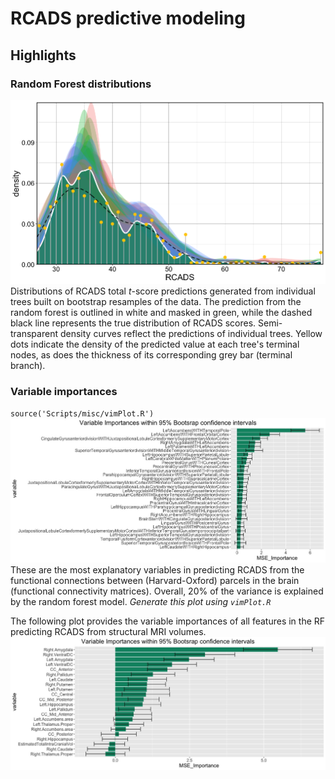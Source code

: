# RCADS predictive modeling
## Highlights
### Random Forest distributions
![](./rcadsMountainPlot.png)
Distributions of RCADS total *t*-score predictions generated from individual trees built on bootstrap resamples of the data. The prediction from the random forest is outlined in white and masked in green, while the dashed black line represents the true distribution of RCADS scores. Semi-transparent density curves reflect the predictions of individual trees. Yellow dots indicate the density of the predicted value at each tree's terminal nodes, as does the thickness of its corresponding grey bar (terminal branch).

### Variable importances
`source('Scripts/misc/vimPlot.R')`
![](./FC_vimplot.jpeg)
These are the most explanatory variables in predicting RCADS from the functional connections between (Harvard-Oxford) parcels in the brain (functional connectivity matrices). Overall, 20% of the variance is explained by the random forest model. *Generate this plot using `vimPlot.R`*

The following plot provides the variable importances of all features in the RF predicting RCADS from structural MRI volumes. 
![](./str_vimplot.jpeg)
